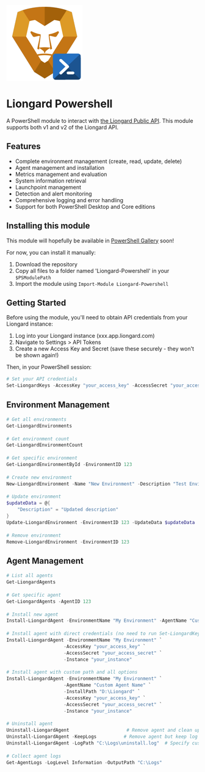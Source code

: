 ![LiongardPowershell logo](https://github.com/kacesensitive/Liongard-Powershell/blob/main/Liongard-Powershell.png)
# Liongard Powershell

A PowerShell module to interact with [the Liongard Public API](https://docs.liongard.com/reference#developer-guide). This module supports both v1 and v2 of the Liongard API.

## Features
- Complete environment management (create, read, update, delete)
- Agent management and installation
- Metrics management and evaluation
- System information retrieval
- Launchpoint management
- Detection and alert monitoring
- Comprehensive logging and error handling
- Support for both PowerShell Desktop and Core editions

## Installing this module
This module will hopefully be available in [PowerShell Gallery](https://www.powershellgallery.com/packages/) soon!

For now, you can install it manually:
1. Download the repository
2. Copy all files to a folder named 'Liongard-Powershell' in your `$PSModulePath`
3. Import the module using `Import-Module Liongard-Powershell`

## Getting Started
Before using the module, you'll need to obtain API credentials from your Liongard instance:

1. Log into your Liongard instance (xxx.app.liongard.com)
2. Navigate to Settings > API Tokens
3. Create a new Access Key and Secret (save these securely - they won't be shown again!)

Then, in your PowerShell session:
```powershell
# Set your API credentials
Set-LiongardKeys -AccessKey "your_access_key" -AccessSecret "your_access_secret" -Instance "your_instance"
```

## Environment Management
```powershell
# Get all environments
Get-LiongardEnvironments

# Get environment count
Get-LiongardEnvironmentCount

# Get specific environment
Get-LiongardEnvironmentById -EnvironmentID 123

# Create new environment
New-LiongardEnvironment -Name "New Environment" -Description "Test Environment"

# Update environment
$updateData = @{
    "Description" = "Updated description"
}
Update-LiongardEnvironment -EnvironmentID 123 -UpdateData $updateData

# Remove environment
Remove-LiongardEnvironment -EnvironmentID 123
```

## Agent Management
```powershell
# List all agents
Get-LiongardAgents

# Get specific agent
Get-LiongardAgents -AgentID 123

# Install new agent
Install-LiongardAgent -EnvironmentName "My Environment" -AgentName "Custom Agent Name"

# Install agent with direct credentials (no need to run Set-LiongardKeys first)
Install-LiongardAgent -EnvironmentName "My Environment" `
                     -AccessKey "your_access_key" `
                     -AccessSecret "your_access_secret" `
                     -Instance "your_instance"

# Install agent with custom path and all options
Install-LiongardAgent -EnvironmentName "My Environment" `
                     -AgentName "Custom Agent Name" `
                     -InstallPath "D:\Liongard" `
                     -AccessKey "your_access_key" `
                     -AccessSecret "your_access_secret" `
                     -Instance "your_instance"

# Uninstall agent
Uninstall-LiongardAgent                     # Remove agent and clean up all files
Uninstall-LiongardAgent -KeepLogs          # Remove agent but keep log files
Uninstall-LiongardAgent -LogPath "C:\Logs\uninstall.log"  # Specify custom log location

# Collect agent logs
Get-AgentLogs -LogLevel Information -OutputPath "C:\Logs"
```